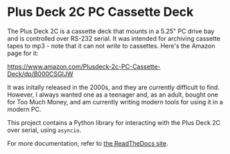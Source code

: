# Plus Deck 2C PC Cassette Deck

The Plus Deck 2C is a cassette deck that mounts in a 5.25" PC drive bay and is controlled over RS-232 serial. It was intended for archiving cassette tapes to mp3 - note that it can not *write* to cassettes. Here's the Amazon page for it:

<https://www.amazon.com/Plusdeck-2c-PC-Cassette-Deck/dp/B000CSGIJW>

It was initally released in the 2000s, and they are currently difficult to find. However, I always wanted one as a teenager and, as an adult, bought one for Too Much Money, and am currently writing modern tools for using it in a modern PC.

This project contains a Python library for interacting with the Plus Deck 2C
over serial, using `asyncio`.

For more documentation, refer to [the ReadTheDocs site](https://plusdeck.readthedocs.io/en/latest/).
